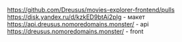 https://github.com/Dreusus/movies-explorer-frontend/pulls  
https://disk.yandex.ru/d/kzkED9btAi2pIg - макет 
https://api.dreusus.nomoredomains.monster/ - api
https://dreusus.nomoredomains.monster/ - front

